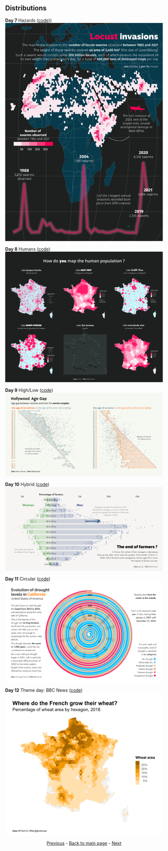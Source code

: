 ## Distributions

**Day 7** Hazards ([code](https://github.com/BjnNowak/TidyTuesday/blob/main/SC_Locust.R)))
![day 7](fig/day7.png)

**Day 8** Humans ([code](https://github.com/BjnNowak/TidyTuesday/blob/main/SC_HumanPop.R))
![day 8](fig/day8.png)

**Day 9** High/Low ([code](https://github.com/BjnNowak/TidyTuesday/blob/main/SC_AgeGap.R))
![day 9](fig/day9.png)

**Day 10** Hybrid ([code](https://github.com/BjnNowak/TidyTuesday/blob/main/SC_age.R))
![day 10](fig/day10.png)

**Day 11** Circular ([code](https://github.com/BjnNowak/TidyTuesday/blob/main/SC_Drought_Spiral.R))
![day 11](fig/day11.png)

**Day 12** Theme day: BBC News ([code](https://github.com/BjnNowak/TidyTuesday/blob/main/SC_BBC.R))
![day 12](fig/day12.png)


<center><a href="https://bjnnowak.github.io/30DayChartChallenge/comparisons.html">Previous</a> - <a href="https://bjnnowak.github.io/30DayChartChallenge/">Back to main page</a> - <a href="https://bjnnowak.github.io/30DayChartChallenge/relationships.html">Next</a></center>
